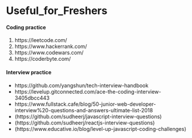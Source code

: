 # Useful_for_Freshers


<h4> Coding practice </h4>
<ol>
  <li> https://leetcode.com/ </li>
<li> https://www.hackerrank.com/ </li>
  <li> https://www.codewars.com/ </li>
  <li> https://coderbyte.com/ </li>
</ol>

<h4> Interview practice </h4>
<ul>
<li> <link> https://github.com/yangshun/tech-interview-handbook </link> </li>
<li> <link> https://levelup.gitconnected.com/ace-the-coding-interview-3405dbcc443 </link> </li>
<li> <link> https://www.fullstack.cafe/blog/50-junior-web-developer-interview%20-questions-and-answers-ultimate-list-2018 </link></li>
<li> <link> (https://github.com/sudheerj/javascript-interview-questions) </link></li>
<li> <link> (https://github.com/sudheerj/reactjs-interview-questions) </link></li>
<li> <link> (https://www.educative.io/blog/level-up-javascript-coding-challenges) </link></li>
</ul>



